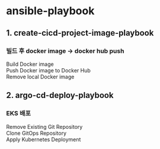 
# ansible-playbook 

## 1. create-cicd-project-image-playbook 
### 빌드 후 docker image -> docker hub push
Build Docker image </br>
Push Docker image to Docker Hub</br>
Remove local Docker image</br>

## 2. argo-cd-deploy-playbook  
### EKS 배포
Remove Existing Git Repository</br>
Clone GitOps Repository</br>
Apply Kubernetes Deployment</br>